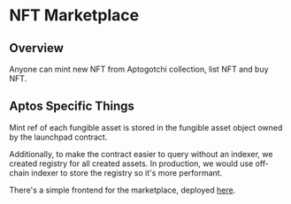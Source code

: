 # NFT Marketplace

## Overview

Anyone can mint new NFT from Aptogotchi collection, list NFT and buy NFT.

## Aptos Specific Things

Mint ref of each fungible asset is stored in the fungible asset object owned by the launchpad contract.

Additionally, to make the contract easier to query without an indexer, we created registry for all created assets.
In production, we would use off-chain indexer to store the registry so it's more performant.

There's a simple frontend for the marketplace, deployed [here](https://marketplace-example-rho.vercel.app/).
